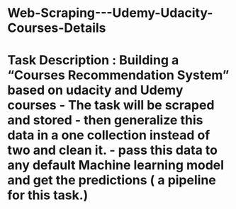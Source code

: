 # Web-Scraping---Udemy-Udacity-Courses-Details
# Task Description :   Building a “Courses Recommendation System” based on udacity and Udemy courses - The task will be scraped and stored - then generalize this data in a one collection instead of two and clean it. - pass this data to any default Machine learning model and get the predictions ( a pipeline for this task.)
